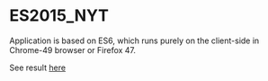 # ES2015_NYT
Application is based on ES6, which runs purely on the client-side in Chrome-49 browser or Firefox 47.

See result <a href="https://aksana-tsishchanka.github.io/ES2015_NYT/">here</a>
